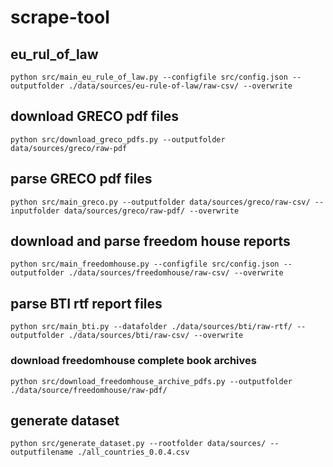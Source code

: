 # scrape-tool
## eu_rul_of_law
```
python src/main_eu_rule_of_law.py --configfile src/config.json --outputfolder ./data/sources/eu-rule-of-law/raw-csv/ --overwrite
```
## download GRECO pdf files
```
python src/download_greco_pdfs.py --outputfolder data/sources/greco/raw-pdf
```
## parse GRECO pdf files
```
python src/main_greco.py --outputfolder data/sources/greco/raw-csv/ --inputfolder data/sources/greco/raw-pdf/ --overwrite
```
## download and parse freedom house reports
```
python src/main_freedomhouse.py --configfile src/config.json --outputfolder ./data/sources/freedomhouse/raw-csv/ --overwrite
```
## parse BTI rtf report files
```
python src/main_bti.py --datafolder ./data/sources/bti/raw-rtf/ --outputfolder ./data/sources/bti/raw-csv/ --overwrite
```
### download freedomhouse complete book archives
```
python src/download_freedomhouse_archive_pdfs.py --outputfolder ./data/source/freedomhouse/raw-pdf/
```
## generate dataset
```
python src/generate_dataset.py --rootfolder data/sources/ --outputfilename ./all_countries_0.0.4.csv
```


